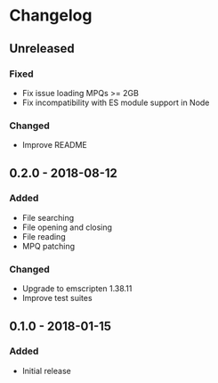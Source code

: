 # Changelog

## Unreleased

### Fixed

- Fix issue loading MPQs >= 2GB
- Fix incompatibility with ES module support in Node

### Changed

- Improve README

## 0.2.0 - 2018-08-12

### Added

- File searching
- File opening and closing
- File reading
- MPQ patching

### Changed

- Upgrade to emscripten 1.38.11
- Improve test suites

## 0.1.0 - 2018-01-15

### Added

- Initial release
